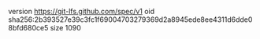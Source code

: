 version https://git-lfs.github.com/spec/v1
oid sha256:2b393527e39c3fc1f69004703279369d2a8945ede8ee4311d6dde08bfd680ce5
size 1090

